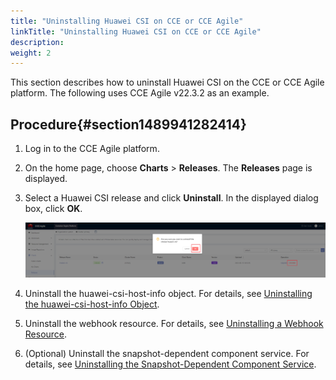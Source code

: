 ```yaml
---
title: "Uninstalling Huawei CSI on CCE or CCE Agile"
linkTitle: "Uninstalling Huawei CSI on CCE or CCE Agile"
description: 
weight: 2
---
```


This section describes how to uninstall Huawei CSI on the CCE or CCE Agile platform. The following uses CCE Agile v22.3.2 as an example.

## Procedure{#section1489941282414}

1.  Log in to the CCE Agile platform.
2.  On the home page, choose  **Charts**  \>  **Releases**. The  **Releases**  page is displayed.
3.  Select a Huawei CSI release and click  **Uninstall**. In the displayed dialog box, click  **OK**.

    ![](/figures/卸载-en.png)

4.  Uninstall the huawei-csi-host-info object. For details, see  [Uninstalling the huawei-csi-host-info Object](/docs/installation-and-deployment/uninstalling-huawei-csi/uninstalling-huawei-csi-using-helm/uninstalling-csi-dependent-component-services#section870813403017).
5.  Uninstall the webhook resource. For details, see  [Uninstalling a Webhook Resource](/docs/installation-and-deployment/uninstalling-huawei-csi/uninstalling-huawei-csi-using-helm/uninstalling-csi-dependent-component-services#section871155813014).
6.  \(Optional\) Uninstall the snapshot-dependent component service. For details, see  [Uninstalling the Snapshot-Dependent Component Service](/docs/installation-and-deployment/uninstalling-huawei-csi/uninstalling-huawei-csi-using-helm/uninstalling-csi-dependent-component-services#section48371491319).

